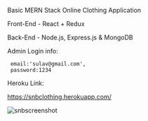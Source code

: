 Basic MERN Stack Online Clothing Application

Front-End - React + Redux

Back-End - Node.js, Express.js & MongoDB

Admin Login info:

     email:'sulav@gmail.com',
     password:1234
     
     
Heroku Link:

https://snbclothing.herokuapp.com/

![snbscreenshot](https://user-images.githubusercontent.com/67566121/106410776-db7b4a80-6400-11eb-8a7e-7cb44c09294e.JPG)
